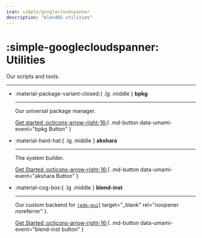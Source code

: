 ```yaml
---
icon: simple/googlecloudspanner
description: "blendOS utilities"
---
```


# :simple-googlecloudspanner: Utilities

Our scripts and tools.

-------

<div class="grid cards" markdown> 

-   :material-package-variant-closed:{ .lg .middle } __bpkg__

    ---

    Our universal package manager.

    [Get started :octicons-arrow-right-16:](bpkg.md){ .md-button data-umami-event="bpkg Button" }

-   :material-hard-hat:{ .lg .middle }  __akshara__
    
    ---

    The system builder.

    [Get Started :octicons-arrow-right-16:](akshara.md){ .md-button data-umami-event="akshara Button" }

-   :material-cog-box:{ .lg .middle } __blend-inst__
    
    ---

    Our custom backend for [`jade-gui`](https://github.com/blend-os/jade-gui){ target="_blank" rel="noopener noreferrer" }.

    [Get Started :octicons-arrow-right-16:](blend-inst.md){ .md-button data-umami-event="blend-inst button" }
</div>

